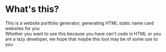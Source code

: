 # What's this?  
This is a website portfolio generator, generating HTML static name card websites for you   
Whether you want to use this because you have can't code in HTML or you are a lazy developer, we hope that maybe this tool may be of some use to you  
